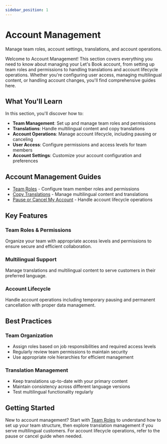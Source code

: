 ```yaml
---
sidebar_position: 1
---
```


# Account Management

Manage team roles, account settings, translations, and account operations.

Welcome to Account Management! This section covers everything you need to know about managing your Let's Book account, from setting up team roles and permissions to handling translations and account lifecycle operations. Whether you're configuring user access, managing multilingual content, or handling account changes, you'll find comprehensive guides here.

## What You'll Learn

In this section, you'll discover how to:

- **Team Management**: Set up and manage team roles and permissions
- **Translations**: Handle multilingual content and copy translations
- **Account Operations**: Manage account lifecycle, including pausing or canceling
- **User Access**: Configure permissions and access levels for team members
- **Account Settings**: Customize your account configuration and preferences

## Account Management Guides

- [Team Roles](./team-roles.md) - Configure team member roles and permissions
- [Copy Translations](./copy-translations.md) - Manage multilingual content and translations
- [Pause or Cancel My Account](./pause-or-cancel-my-account.md) - Handle account lifecycle operations

## Key Features

### Team Roles & Permissions

Organize your team with appropriate access levels and permissions to ensure secure and efficient collaboration.

### Multilingual Support

Manage translations and multilingual content to serve customers in their preferred language.

### Account Lifecycle

Handle account operations including temporary pausing and permanent cancellation with proper data management.

## Best Practices

### Team Organization

- Assign roles based on job responsibilities and required access levels
- Regularly review team permissions to maintain security
- Use appropriate role hierarchies for efficient management

### Translation Management

- Keep translations up-to-date with your primary content
- Maintain consistency across different language versions
- Test multilingual functionality regularly

## Getting Started

New to account management? Start with [Team Roles](./team-roles.md) to understand how to set up your team structure, then explore translation management if you serve multilingual customers. For account lifecycle operations, refer to the pause or cancel guide when needed.
